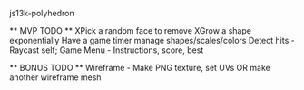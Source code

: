 js13k-polyhedron

** MVP TODO **
XPick a random face to remove
XGrow a shape exponentially
Have a game timer manage shapes/scales/colors
Detect hits - Raycast self;
Game Menu - Instructions, score, best

** BONUS TODO **
Wireframe - Make PNG texture, set UVs OR make another wireframe mesh
